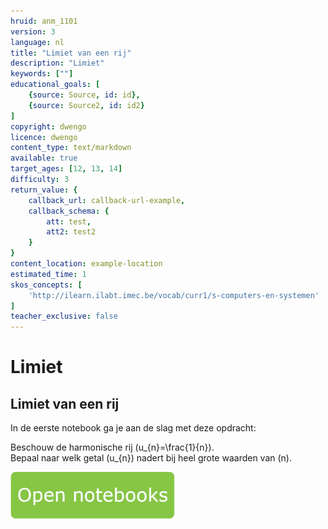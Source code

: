 ```yaml
---
hruid: anm_1101
version: 3
language: nl
title: "Limiet van een rij"
description: "Limiet"
keywords: [""]
educational_goals: [
    {source: Source, id: id}, 
    {source: Source2, id: id2}
]
copyright: dwengo
licence: dwengo
content_type: text/markdown
available: true
target_ages: [12, 13, 14]
difficulty: 3
return_value: {
    callback_url: callback-url-example,
    callback_schema: {
        att: test,
        att2: test2
    }
}
content_location: example-location
estimated_time: 1
skos_concepts: [
    'http://ilearn.ilabt.imec.be/vocab/curr1/s-computers-en-systemen'
]
teacher_exclusive: false
---
```

# Limiet

## Limiet van een rij

In de eerste notebook ga je aan de slag met deze opdracht:

Beschouw de harmonische rij \(u_{n}=\frac{1}{n}\).<br>
Bepaal naar welk getal \(u_{n}\) nadert bij heel grote waarden van \(n\).

[![](embed/Knop.png "Knop")](https://kiks.ilabt.imec.be/jupyterhub/?id=6510 "Limiet van een rij")